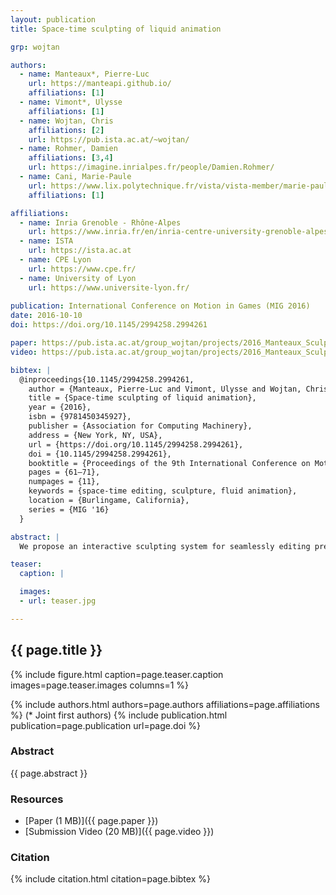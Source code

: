 ```yaml
---
layout: publication
title: Space-time sculpting of liquid animation

grp: wojtan

authors:
  - name: Manteaux*, Pierre-Luc
    url: https://manteapi.github.io/
    affiliations: [1]
  - name: Vimont*, Ulysse
    affiliations: [1]
  - name: Wojtan, Chris
    affiliations: [2]
    url: https://pub.ista.ac.at/~wojtan/
  - name: Rohmer, Damien
    affiliations: [3,4]
    url: https://imagine.inrialpes.fr/people/Damien.Rohmer/
  - name: Cani, Marie-Paule
    url: https://www.lix.polytechnique.fr/vista/vista-member/marie-paule_cani/
    affiliations: [1]

affiliations:
  - name: Inria Grenoble - Rhône-Alpes
    url: https://www.inria.fr/en/inria-centre-university-grenoble-alpes
  - name: ISTA
    url: https://ista.ac.at
  - name: CPE Lyon
    url: https://www.cpe.fr/
  - name: University of Lyon
    url: https://www.universite-lyon.fr/
  
publication: International Conference on Motion in Games (MIG 2016)
date: 2016-10-10
doi: https://doi.org/10.1145/2994258.2994261

paper: https://pub.ista.ac.at/group_wojtan/projects/2016_Manteaux_Sculpting/space-time-sculpting.pdf
video: https://pub.ista.ac.at/group_wojtan/projects/2016_Manteaux_Sculpting/fluidSculpting_mig2016.mp4

bibtex: |
  @inproceedings{10.1145/2994258.2994261,
    author = {Manteaux, Pierre-Luc and Vimont, Ulysse and Wojtan, Chris and Rohmer, Damien and Cani, Marie- Paule},
    title = {Space-time sculpting of liquid animation},
    year = {2016},
    isbn = {9781450345927},
    publisher = {Association for Computing Machinery},
    address = {New York, NY, USA},
    url = {https://doi.org/10.1145/2994258.2994261},
    doi = {10.1145/2994258.2994261},
    booktitle = {Proceedings of the 9th International Conference on Motion in Games},
    pages = {61–71},
    numpages = {11},
    keywords = {space-time editing, sculpture, fluid animation},
    location = {Burlingame, California},
    series = {MIG '16}
  }

abstract: |
  We propose an interactive sculpting system for seamlessly editing pre-computed animations of liquid, without the need for any resimulation. The input is a sequence of meshes without correspondences representing the liquid surface over time. Our method enables the efficient selection of consistent space-time parts of this animation, such as moving waves or droplets, which we call space-time features. Once selected, a feature can be copied, edited, or duplicated and then pasted back anywhere in space and time in the same or in another liquid animation sequence. Our method circumvents tedious user interactions by automatically computing the spatial and temporal ranges of the selected feature. We also provide space-time shape editing tools for non-uniform scaling, rotation, trajectory changes, and temporal editing to locally speed up or slow down motion. Using our tools, the user can edit and progressively refine any input simulation result, possibly using a library of pre-computed space-time features extracted from other animations. In contrast to the trial-and-error loop usually required to edit animation results through the tuning of indirect simulation parameters, our method gives the user full control over the edited space-time behaviors.

teaser:
  caption: |

  images:
  - url: teaser.jpg

---
```


## {{ page.title }}

{% include figure.html caption=page.teaser.caption images=page.teaser.images columns=1 %}

{% include authors.html authors=page.authors affiliations=page.affiliations %}
(* Joint first authors)
{% include publication.html publication=page.publication url=page.doi %}

### Abstract

{{ page.abstract }}

### Resources

* [Paper (1 MB)]({{ page.paper }})
* [Submission Video (20 MB)]({{ page.video }})

### Citation

{% include citation.html citation=page.bibtex %}